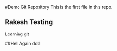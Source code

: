 #Demo Git Repository
This is the first file in this repo.

## Rakesh Testing
Learning git

##Hell Again
ddd

